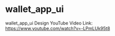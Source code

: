 # wallet_app_ui
wallet_app_ui Design
YouTube Video Link:
https://www.youtube.com/watch?v=-LPmLUk95t8
